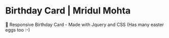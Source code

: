 # Birthday Card | Mridul Mohta
🎂 Responsive Birthday Card - Made with Jquery and CSS (Has many easter eggs too :-)
